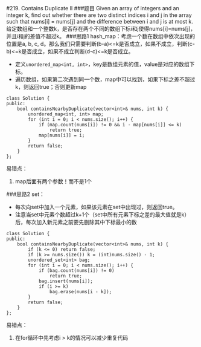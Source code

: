 #219. Contains Duplicate II
###题目
Given an array of integers and an integer k, find out whether there are two distinct indices i and j in the array such that nums[i] = nums[j] and the difference between i and j is at most k.
给定数组和一个整数k，是否存在两个不同的数组下标i和j使得nums[i]=nums[j]，并且i和j的差值不超过k。
###思路1
hash_map：考虑一个数在数组中依次出现的位置是a, b, c, d。那么我们只需要判断(b-a)<=k是否成立，如果不成立，判断(c-b)<=k是否成立，如果不成立判断(d-c)<=k是否成立。
 - 定义`unordered_map<int, int>`，key是数组元素的值，value是对应的数组下标。
 - 遍历数组，如果第二次遇到同一个数，map中可以找到，如果下标之差不超过k，则返回true；否则更新map
```
class Solution {
public:
    bool containsNearbyDuplicate(vector<int>& nums, int k) {
        unordered_map<int, int> map;
        for (int i = 0; i < nums.size(); i++) {
            if (map.count(nums[i]) != 0 && i - map[nums[i]] <= k)
                return true;
            map[nums[i]] = i;
        }
        return false;
    }
};
```

易错点：

1. map后面有两个参数！而不是1个


###思路2
set：
 - 每次向set中加入一个元素，如果该元素在set中出现过，则返回true。
 - 注意当set中元素个数超过k+1个（set中所有元素下标之差的最大值就是k）后，每次加入新元素之前要先删除其中下标最小的数
```
class Solution {
public:
    bool containsNearbyDuplicate(vector<int>& nums, int k) {
        if (k <= 0) return false;
        if (k >= nums.size()) k = (int)nums.size() - 1;
        unordered_set<int> bag;
        for (int i = 0; i < nums.size(); i++) {
            if (bag.count(nums[i]) != 0)
                return true;
            bag.insert(nums[i]);
            if (i >= k)
                bag.erase(nums[i - k]);
        }
        return false;
    }
};
```

易错点：

1. 在for循环中先考虑i > k的情况可以减少重复代码
